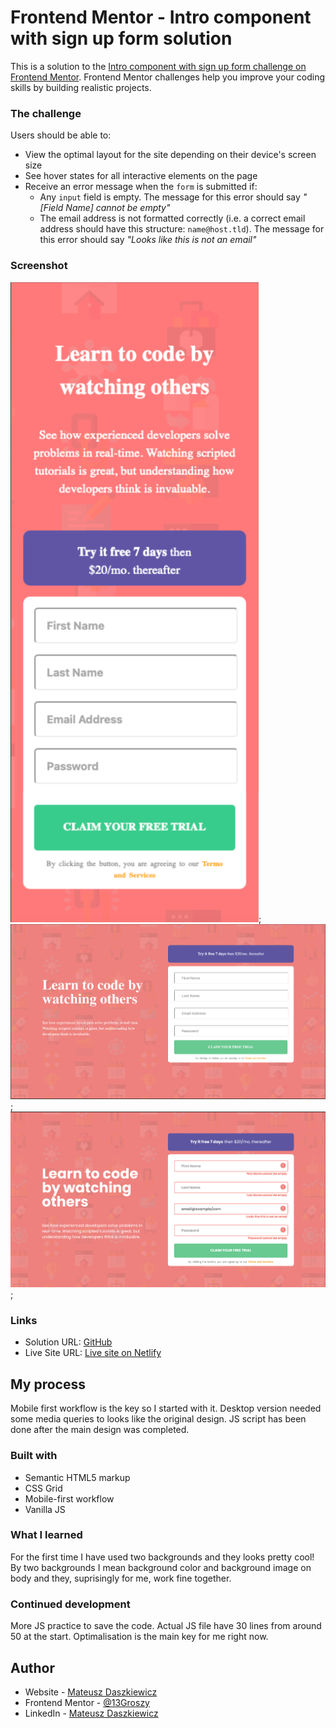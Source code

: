 # Frontend Mentor - Intro component with sign up form solution

This is a solution to the [Intro component with sign up form challenge on Frontend Mentor](https://www.frontendmentor.io/challenges/intro-component-with-signup-form-5cf91bd49edda32581d28fd1). Frontend Mentor challenges help you improve your coding skills by building realistic projects.

### The challenge

Users should be able to:

- View the optimal layout for the site depending on their device's screen size
- See hover states for all interactive elements on the page
- Receive an error message when the `form` is submitted if:
  - Any `input` field is empty. The message for this error should say *"[Field Name] cannot be empty"*
  - The email address is not formatted correctly (i.e. a correct email address should have this structure: `name@host.tld`). The message for this error should say *"Looks like this is not an email"*

### Screenshot

![Mobile](./images/mobileVersion.png);
![Desktop](./images/desktopVersion.png);
![Desktop Active](./images/desktopActive.png);


### Links

- Solution URL: [GitHub](https://github.com/13Groszy/FrontendMentorSignUpForm)
- Live Site URL: [Live site on Netlify](https://frontendmentorsingup13groszy.netlify.app)

## My process

Mobile first workflow is the key so I started with it. Desktop version needed some media queries to looks like the original design.
JS script has been done after the main design was completed.

### Built with

- Semantic HTML5 markup
- CSS Grid
- Mobile-first workflow
- Vanilla JS

### What I learned

For the first time I have used two backgrounds and they looks pretty cool! By two backgrounds I mean background color and background image on body and they, suprisingly for me, work fine together.

### Continued development

More JS practice to save the code. Actual JS file have 30 lines from around 50 at the start. Optimalisation is the main key for me right now.

## Author

- Website - [Mateusz Daszkiewicz](https://www.mdaszkiewicz.netlify.app)
- Frontend Mentor - [@13Groszy](https://www.frontendmentor.io/profile/13Groszy)
- LinkedIn - [Mateusz Daszkiewicz](https://www.linkedin.com/in/mateusz-daszkiewicz-66371a196)
